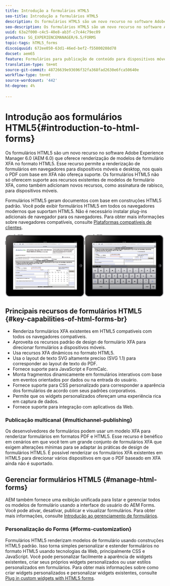 ```yaml
---
title: Introdução a formulários HTML5
seo-title: Introdução a formulários HTML5
description: Os formulários HTML5 são um novo recurso no software Adobe Experience Manager 6.0 (AEM 6.0) que oferece renderização de modelos de formulário XFA no formato HTML5.
seo-description: Os formulários HTML5 são um novo recurso no software Adobe Experience Manager 6.0 (AEM 6.0) que oferece renderização de modelos de formulário XFA no formato HTML5.
uuid: 63a2f000-c4c5-40e8-ab3f-c7c44c79ec09
products: SG_EXPERIENCEMANAGER/6.5/FORMS
topic-tags: hTML5_forms
discoiquuid: 672ee050-63d1-46ed-bef2-f55800208d78
docset: aem65
feature: Formulários para publicação de conteúdo para dispositivos móveis
translation-type: tm+mt
source-git-commit: 48726639e93696f32fa368fad2630e6fca50640e
workflow-type: tm+mt
source-wordcount: '442'
ht-degree: 4%

---
```



# Introdução aos formulários HTML5{#introduction-to-html-forms}

Os formulários HTML5 são um novo recurso no software Adobe Experience Manager 6.0 (AEM 6.0) que oferece renderização de modelos de formulário XFA no formato HTML5. Esse recurso permite a renderização de formulários em navegadores para dispositivos móveis e desktop, nos quais o PDF com base em XFA não ofereça suporte. Os formulários HTML5 não só oferecem suporte aos recursos existentes de modelos de formulário XFA, como também adicionam novos recursos, como assinatura de rabisco, para dispositivos móveis.

Formulários HTML5 geram documentos com base em construções HTML5 padrão. Você pode exibir formulários HTML5 em todos os navegadores modernos que suportam HTML5. Não é necessário instalar plug-ins adicionais de navegador para os navegadores. Para obter mais informações sobre navegadores compatíveis, consulte [Plataformas compatíveis de clientes](https://adobe.com/go/learn_aemforms_supportedplatforms_63).

![](do-not-localize/mobile_form_on_an_ipad_date_14.png)

## Principais recursos de formulários HTML5 {#key-capabilities-of-html-forms-br}

* Renderiza formulários XFA existentes em HTML5 compatíveis com todos os navegadores compatíveis.
* Aproveita os recursos padrão de design de formulário XFA para direcionar formulários a dispositivos móveis.
* Usa recursos XFA dinâmicos no formato HTML5.
* Usa o layout de texto SVG altamente preciso (SVG 1.1) para corresponder ao layout de texto do PDF.
* Fornece suporte para JavaScript e FormCalc.
* Monta fragmentos dinamicamente em formulários interativos com base em eventos orientados por dados ou na entrada do usuário.
* Fornece suporte para CSS personalizado para corresponder a aparência dos formulários de acordo com seus padrões corporativos.
* Permite que os widgets personalizados ofereçam uma experiência rica em captura de dados.
* Fornece suporte para integração com aplicativos da Web.

### Publicação multicanal {#multichannel-publishing}

Os desenvolvedores de formulários podem usar um modelo XFA para renderizar formulários em formatos PDF e HTML5. Esse recurso é benéfico em cenários em que você tem um grande conjunto de formulários XFA que exigem alterações mínimas para se adaptar às práticas de design de formulários HTML5. É possível renderizar os formulários XFA existentes em HTML5 para direcionar vários dispositivos em que o PDF baseado em XFA ainda não é suportado.

## Gerenciar formulários HTML5 {#manage-html-forms}

AEM também fornece uma exibição unificada para listar e gerenciar todos os modelos de formulário usando a interface do usuário do AEM Forms. Você pode ativar, desativar, publicar e visualizar formulários. Para obter mais informações, consulte [Introdução ao gerenciamento de formulários](../../forms/using/introduction-managing-forms.md).

### Personalização do Forms {#forms-customization}

Formulários HTML5 renderizam modelos de formulário usando construções HTML5 padrão. Isso torna simples personalizar e estender formulários no formato HTML5 usando tecnologias da Web, principalmente CSS e JavaScript. Você pode personalizar facilmente a aparência de widgets existentes, criar seus próprios widgets personalizados ou usar estilos personalizados em formulários. Para obter mais informações sobre como criar widgets personalizados e personalizar widgets existentes, consulte [Plug in custom widgets with HTML5 forms](../../forms/using/custom-widgets.md).
